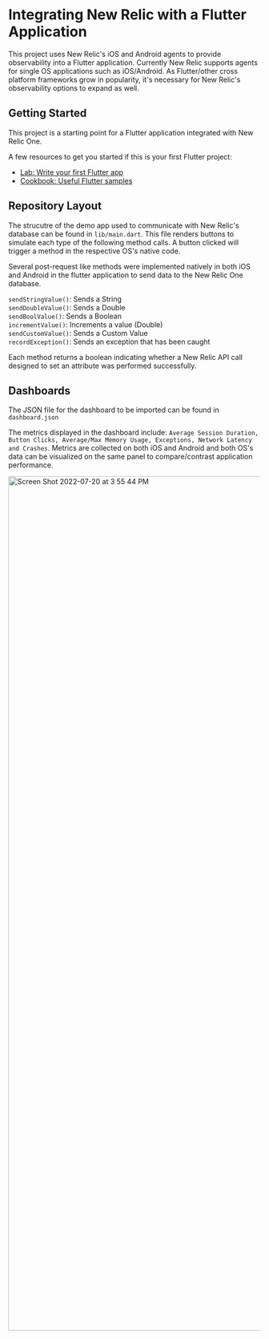 # Integrating New Relic with a Flutter Application

This project uses New Relic's iOS and Android agents to provide observability into a Flutter application. Currently New Relic supports agents for single OS applications such as iOS/Android. As Flutter/other cross platform frameworks grow in popularity, it's necessary for New Relic's observability options to expand as well. 

## Getting Started

This project is a starting point for a Flutter application integrated with New Relic One.

A few resources to get you started if this is your first Flutter project:

- [Lab: Write your first Flutter app](https://docs.flutter.dev/get-started/codelab)
- [Cookbook: Useful Flutter samples](https://docs.flutter.dev/cookbook)

## Repository Layout
The strucutre of the demo app used to communicate with New Relic's database can be found in ```lib/main.dart```. This file renders buttons to simulate each type of the following method calls. A button clicked will trigger a method in the respective OS's native code.

Several post-request like methods were implemented natively in both iOS and Android in the flutter application to send data to the New Relic One database.


  ```sendStringValue()```: Sends a String\
  ```sendDoubleValue()```: Sends a Double\
  ```sendBoolValue()```: Sends a Boolean\
  ```incrementValue()```: Increments a value (Double)\
  ```sendCustomValue()```: Sends a Custom Value\
  ```recordException()```: Sends an exception that has been caught

Each method returns a boolean indicating whether a New Relic API call designed to set an attribute was performed successfully. 

## Dashboards
The JSON file for the dashboard to be imported can be found in ```dashboard.json```

The metrics displayed in the dashboard include: ```Average Session Duration, Button Clicks, Average/Max Memory Usage, Exceptions, Network Latency and Crashes```. 
Metrics are collected on both iOS and Android and both OS's data can be visualized on the same panel to compare/contrast application performance. 

<img width="1705" alt="Screen Shot 2022-07-20 at 3 55 44 PM" src="https://source.datanerd.us/jlanders/integration_test/blob/main/dashboard_flutter01.png">

